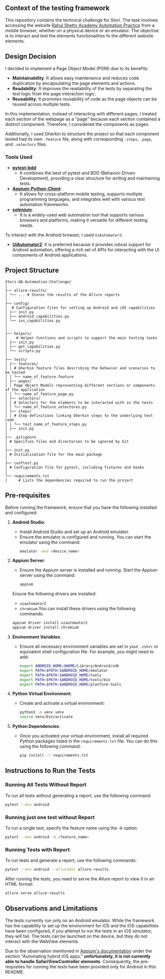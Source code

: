 

## Context of the testing framework

This repository contains the technical challenge for Stori. The task involves accessing the website [Rahul Shetty Academy Automation Practice](https://rahulshettyacademy.com/AutomationPractice/) from a mobile browser, whether on a physical device or an emulator. The objective is to interact and test the elements functionalities fo the different website elements.

## Design Decision

I decided to implement a Page Object Model (POM) due to its benefits:

- **Maintainability**: It allows easy maintenance and reduces code duplication by encapsulating the page elements and actions.
- **Readability**: It improves the readability of the tests by separating the test logic from the page interaction logic.
- **Reusability**: It promotes reusability of code as the page objects can be reused across multiple tests.

In this implementation, instead of interacting with different pages, I treated each section of the webpage as a "page" because each section contained a distinct component. Therefore, I considered the components as pages.

Additionally, I used Gherkin to structure the project so that each component tested had its own `.feature` file, along with corresponding `.steps`, `.page`, and `.selectors` files.

### Tools Used

- [**pytest-bdd**](https://pytest-bdd.readthedocs.io/en/stable/#welcome-to-pytest-bdd-s-documentation): 
  - It combines the best of pytest and BDD (Behavior-Driven Development), providing a clear structure for writing and maintaining tests.
- [**Appium-Python-Client**](https://appium.io/docs/en/2.0/quickstart/test-py/):
  - It allows for cross-platform mobile testing, supports multiple programming languages, and integrates well with various test automation frameworks.
- [**selenium**](https://www.selenium.dev/documentation/):
  - It is a widely-used web automation tool that supports various browsers and platforms, making it versatile for different testing needs.

To interact with the Android browser, I used `UiAutomator2`:

- [**UiAutomator2**](https://appium.io/docs/en/2.4/quickstart/uiauto2-driver/): It is preferred because it provides robust support for Android automation, offering a rich set of APIs for interacting with the UI components of Android applications.

## Project Structure
```
Stori-QA-Automation-Challenge/
│
├── allure-results/ 
│ └── ... # Stores the results of the Allure reports
│
├── config/
│  # Configuration files for setting up Android and iOS capabilities
│ ├── init.py
│ ├── android_capabilities.py
│ └── ios_capabilities.py
│ 
│
├── helpers/
│    # Helper functions and scripts to support the main testing tasks
│ ├── init.py
│ ├── get_capabilities.py
│ └── scripts.py
│
├── tests/
│ ├── features/
│ │ # Gherkin feature files describing the behavior and scenarios to be tested
│ │ └── name_of_feature.feature
│ ├── pages/
│ │ Page Object Models representing different sections or components of the application
│ │ └── name_of_feature_page.py
│ ├── selectors/
│ │ # Selectors for the elements to be interacted with in the tests
│ │ └── name_of_feature_selectores.py
│ ├── steps/
│ │ # Step definitions linking Gherkin steps to the underlying test code
│ │ └── test_name_of_feature_steps.py
│ ├── init.py
│
├── .gitignore
│ # Specifies files and directories to be ignored by Git
│
├── init.py
│ # Initialization file for the main package
│
├── conftest.py
│ # Configuration file for pytest, including fixtures and hooks
│
└── requirements.txt
│     # Lists the dependencies required to run the project
```

## Pre-requisites

Before running the framework, ensure that you have the following installed and configured:

1. **Android Studio**: 
   - Install Android Studio and set up an Android emulator.
   - Ensure the emulator is configured and running. You can start the emulator using the command:
     ```sh
     emulator -avd <device_name>
     ```

2. **Appium Server**:
   - Ensure the Appium server is installed and running. Start the Appium server using the command:
     ```sh
     appium
     ```
    Ensure the following drivers are installed:
     - `uiautomator2`
     - `chromium`
    You can install these drivers using the following commands:
     ```sh
     appium driver install uiautomator2
     appium driver install chromium
     ```
    

3. **Environment Variables**:
   - Ensure all necessary environment variables are set in your `.zshrc` or equivalent shell configuration file. For example, you might need to add:
     ```sh
     export ANDROID_HOME=$HOME/Library/Android/sdk
     export PATH=$PATH:$ANDROID_HOME/emulator
     export PATH=$PATH:$ANDROID_HOME/tools
     export PATH=$PATH:$ANDROID_HOME/tools/bin
     export PATH=$PATH:$ANDROID_HOME/platform-tools
     ```
4. **Python Virtual Environment**:
   - Create and activate a virtual environment:
     ```sh
     python3 -m venv venv
     source venv/bin/activate
     ```

5. **Python Dependencies**:
   - Once you activated your virtual environment, install all required Python packages listed in the `requirements.txt` file. You can do this using the following command:
     ```sh
     pip install -r requirements.txt
     ```

## Instructions to Run the Tests

### Running All Tests Without Report

To run all tests without generating a report, use the following command:
```sh
pytest --env android
```

### Running just one test without Report

To run a single test, specify the feature name using the -k option:
```sh
pytest --env android -k <feature_name>
```

### Running Tests with Report
To run tests and generate a report, use the following commands:

```sh
pytest --env android --alluredir allure-results
```

After running the tests, you need to serve the Allure report to view it in an HTML format:

```sh
allure serve allure-results
```

## Observations and Limitations

The tests currently run only on an Android emulator. While the framework has the capability to set up the environment for iOS and the iOS capabilities have been configured, if you attempt to run the tests in an iOS simulator, they will fail. The tests can be launched on the device, but they do not interact with the WebView elements.

Due to the observation mentioned in [Appium's documentation](https://appium.readthedocs.io/en/latest/en/writing-running-appium/web/hybrid/) under the section "Automating hybrid iOS apps," __unfortunately, it is not currently able to handle SafariViewController elements__. Consequently, the pre-requisites for running the tests have been provided only for Android in this README.





